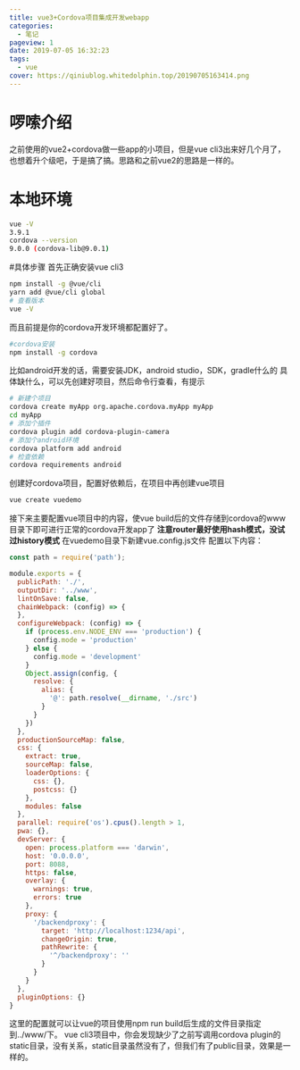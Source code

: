 ```yaml
---
title: vue3+Cordova项目集成开发webapp
categories:
  - 笔记
pageview: 1
date: 2019-07-05 16:32:23
tags:
  - vue
cover: https://qiniublog.whitedolphin.top/20190705163414.png
---
```

# 啰嗦介绍
之前使用的vue2+cordova做一些app的小项目，但是vue cli3出来好几个月了，也想着升个级吧，于是搞了搞。思路和之前vue2的思路是一样的。
# 本地环境
```bash
vue -V
3.9.1
cordova --version
9.0.0 (cordova-lib@9.0.1)
```
#具体步骤
首先正确安装vue cli3
```bash
npm install -g @vue/cli
yarn add @vue/cli global
# 查看版本
vue -V
```
而且前提是你的cordova开发环境都配置好了。
```bash
#cordova安装
npm install -g cordova
```
比如android开发的话，需要安装JDK，android studio，SDK，gradle什么的
具体缺什么，可以先创建好项目，然后命令行查看，有提示
```bash
# 新建个项目
cordova create myApp org.apache.cordova.myApp myApp
cd myApp
# 添加个插件
cordova plugin add cordova-plugin-camera
# 添加个android环境
cordova platform add android
# 检查依赖
cordova requirements android
```
创建好cordova项目，配置好依赖后，在项目中再创建vue项目
```bash
vue create vuedemo
```
接下来主要配置vue项目中的内容，使vue build后的文件存储到cordova的www目录下即可进行正常的cordova开发app了
**注意router最好使用hash模式，没试过history模式**
在vuedemo目录下新建vue.config.js文件
配置以下内容：
```javascript
const path = require('path');

module.exports = {
  publicPath: './',
  outputDir: '../www',
  lintOnSave: false,
  chainWebpack: (config) => {
  },
  configureWebpack: (config) => {
    if (process.env.NODE_ENV === 'production') {
      config.mode = 'production'
    } else {
      config.mode = 'development'
    }
    Object.assign(config, {
      resolve: {
        alias: {
          '@': path.resolve(__dirname, './src')
        }
      }
    })
  },
  productionSourceMap: false,
  css: {
    extract: true,
    sourceMap: false,
    loaderOptions: {
      css: {},
      postcss: {}
    },
    modules: false
  },
  parallel: require('os').cpus().length > 1,
  pwa: {},
  devServer: {
    open: process.platform === 'darwin',
    host: '0.0.0.0',
    port: 8088,
    https: false,
    overlay: {
      warnings: true,
      errors: true
    },
    proxy: {
      '/backendproxy': {
        target: 'http://localhost:1234/api',
        changeOrigin: true,
        pathRewrite: {
          '^/backendproxy': ''
        }
      }
    }
  },
  pluginOptions: {}
}
```
这里的配置就可以让vue的项目使用npm run build后生成的文件目录指定到../www/下。
vue cli3项目中，你会发现缺少了之前写调用cordova plugin的static目录，没有关系，static目录虽然没有了，但我们有了public目录，效果是一样的。
